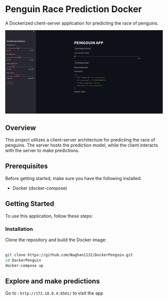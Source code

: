 # Penguin Race Prediction Docker

A Dockerized client-server application for predicting the race of penguins.


![Predictions](/img/pingouin.png)


## Overview

This project utilizes a client-server architecture for predicting the race of penguins. The server hosts the prediction model, while the client interacts with the server to make predictions.

## Prerequisites

Before getting started, make sure you have the following installed:

- Docker (docker-compose)

## Getting Started

To use this application, follow these steps:

### Installation

Clone the repository and build the Docker image:

```bash

git clone https://github.com/Naghan1132/DockerPenguin.git
cd DockerPenguin
docker-compose up
```

## Explore and make predictions

Go to : ```http://172.18.0.4:8501/```  to visit the app

